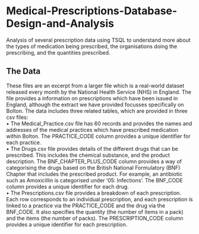 # Medical-Prescriptions-Database-Design-and-Analysis
Analysis of several prescription data using TSQL to understand more about the types of medication being  prescribed, the organisations doing the prescribing, and the quantities prescribed. 

## The Data
These files are an excerpt from a larger file which is a real-world dataset released every month by 
the National Health Service (NHS) in England. The file provides a information on prescriptions 
which have been issued in England, although the extract we have provided focusses 
specifically on Bolton. 
The data includes three related tables, which are provided in three csv files: </br>
• The Medical_Practice.csv file has 60 records and provides the names and addresses of 
the medical practices which have prescribed medication within Bolton. The 
PRACTICE_CODE column provides a unique identifier for each practice.</br>
• The Drugs.csv file provides details of the different drugs that can be prescribed. This 
includes the chemical substance, and the product description. The 
BNF_CHAPTER_PLUS_CODE column provides a way of categorising the drugs based on 
the British National Formulatory (BNF) Chapter that includes the prescribed product. 
For example, an antibiotic such as Amoxicillin is categorised under ‘05: Infections’. The 
BNF_CODE column provides a unique identifier for each drug.</br>
• The Prescriptions.csv file provides a breakdown of each prescription. Each row 
corresponds to an individual prescription, and each prescription is linked to a practice 
via the PRACTICE_CODE and the drug via the BNF_CODE. It also specifies the quantity 
(the number of items in a pack) and the items (the number of packs). The 
PRESCRIPTION_CODE column provides a unique identifier for each prescription.
